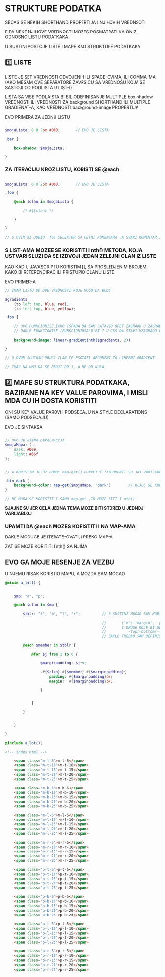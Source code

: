 # STRUKTURE PODATKA

SECAS SE NEKIH SHORTHAND PROPERTIJA I NJIHOVIH VREDNSOTI

E PA NEKE NJIHOVE VREDNOSTI MOZES POSMATRATI KA ONIZ, ODNOSNO LISTU PODATKAKA

U SUSTINI POSTOJE LISTE I MAPE KAO STRUKTURE PODATKAKA

## :one: LISTE

LISTE JE SET VREDNOSTI ODVOJENIH ILI SPACE-OVIMA, ILI COMMA-MA (AKO MESAM OVE SEPARATORE ZAVRSICU SA VREDNOSU KOJA SE SASTOJI OD PODLISTA U LIST-I)

LISTA SA VISE PODLAISTA BI BIL ODEFINISANJE MULTIPLE box-shadow VREDNOSTI ILI VREDNOSTI ZA background SHORTHAND ILI MULTIPLE GRADIENAT-A, KAO VREDNOSTI background-image PROPERTIJA

EVO PRIMERA ZA JEDNU LISTU

```scss

$mojaLista: 0 0 2px #000;       // EVO JE LISTA

.bar {

    box-shadow: $mojaLista;

}

```

### ZA ITERACIJU KROZ LISTU, KORISTI SE @each

```scss

$mojaLista: 0 0 2px #000;       // EVO JE LISTA

.foo {

    @each $clan in $mojaLista {

        /* #{$clan} */

    }

}

// S OVIM BI DOBIO .foo SELEKTOR SA CETRI KOMENTARA ,A SVAKI KOMENTAR JE JEDNA VREDNOST IZ LISTE

```

### S LIST-AMA MOZEE SE KORISTITI I nth() METODA, KOJA USTVARI SLUZI DA SE IZDVOJI JEDAN ZELEJNI CLAN IZ LISTE

KAO KAD U JAVASCRIPTU KORISTIM [], SA PROSLEDJENIM BROJEM, KAKO BI REFERENCIRAO ILI PRISTUPIO CLANU LISTE

EVO PRIMER-A

```scss
// IMAM LISTU OD DVE VREDNOSTI KOJE MOGU DA BUDU

$gradients:
    (to left top, blue, red),
    (to left top, blue, yellow);

.foo {

    // OVO FUNKCIONISE IAKO ISPADA DA SAM SATAVIO OPET ZAGRADU U ZAGRADU ZA ARGUMENTE
    // DAKLE FUNKCIONISE (FUNKCIONIUSALO BI I U CSS DA STAVI MZAGRADU U ZAGRADU)
    
    background-image: linear-gradient(nth($gradients, 2))

}

// U OVOM SLUCAJU DRUGI CLAN CE PSOTATI ARGUMENT ZA LINERNI GRADIENT

// IMAJ NA UMU DA SE BROJI OD 1, A NE OD NULA

```

## :two: MAPE SU STRUKTURA PODATKAKA, BAZIRANE NA KEY VALUE PAROVIMA, I MISLI MDA CU IH DOSTA KORISTITI

ONI SU KEY VALUE PAROVI I PODSECAJU NA STYLE DECLARATIONS (SAMO PODSECAJU)

EVO JE SINTAKSA

```scss

// OVO JE NJENA DEKALRACIJA
$mojaMapa: (
    dark: #009,
    light: #66f
);


// A KORISTIM JE UZ POMOC map-get() FUNKCIJE (ARGUMENTI SU JOJ VARIJABLA KOJA REFERENCIRA MAPU, I ZELJENI KLJUC)

.btn-dark {
    background-color: map-get($mojaMapa, 'dark')        // KLJUC SE KORISTITI U OBLIK USTRING-A
}

// NE MORA SE KORISTIT I SAMO map-get ,TO MOZE BITI I nth()

```

**SJAJNE SU JER CELA JEDNA TEMA MOZE BITI STORED U JEDNOJ VARIJABLOJ**

### UPAMTI DA @each MOZES KORISTITI I NA MAP-AMA

DAKLE MOGUCE JE ITERATE-OVATI, I PREKO MAP-A

ZAT SE MOZE KORITITI I nth() SA NJIMA

## EVO GA MOJE RESENJE ZA VEZBU

U NJEMU NISAK KORISTIO MAPU, A MOZDA SAM MOGAO

```scss
@mixin a_lot() {


    $mp: "m", "p";

    @each $clan in $mp {

        $tblr: "t", "b", "l", "r";          // U SUSTINI MOGAO SAM KORISTITI I MAPE

                                            //       ('m': 'margin', 'p': 'padding')
                                            //       I DRUGE KOJE BI SE ODNOSLILE NA
                                            //          -top/-bottom/-left/-right
                                            // DAKLE TREBAO SAM DEFINISATI INDIVIDUALNE PROPERTIJE (NISAM RAZUMEO PRIMER)

        @each $member in $tblr {

            @for $j from 1 to 6 {

                $marginpadding: $j*5;

                .#{$clan}-#{$member}-#{$marginpadding}{
                    padding: #{$marginpadding}px;
                    margin:  #{$marginpadding}px;

                }


            }

        }


    }

}

@include a_lot();

```

```html
<!-- index.html -->

    <span class="m-t-5">m-t-5</span>
    <span class="m-t-10">m-t-10</span>
    <span class="m-t-15">m-t-15</span>
    <span class="m-t-20">m-t-20</span>
    <span class="m-t-25">m-t-25</span>

    <span class="m-b-5">m-b-5</span>
    <span class="m-b-10">m-b-10</span>
    <span class="m-b-15">m-b-15</span>
    <span class="m-b-20">m-b-20</span>
    <span class="m-b-25">m-b-25</span>

    <span class="m-l-5">m-l-5</span>
    <span class="m-l-10">m-l-10</span>
    <span class="m-l-15">m-l-15</span>
    <span class="m-l-20">m-l-20</span>
    <span class="m-l-25">m-l-25</span>

    <span class="m-r-5">m-r-5</span>
    <span class="m-r-10">m-r-10</span>
    <span class="m-r-15">m-r-15</span>
    <span class="m-r-20">m-r-20</span>
    <span class="m-r-25">m-r-25</span>

    <span class="p-t-5">p-t-5</span>
    <span class="p-t-10">p-t-10</span>
    <span class="p-t-15">p-t-15</span>
    <span class="p-t-20">p-t-20</span>
    <span class="p-t-25">p-t-25</span>

    <span class="p-b-5">p-b-5</span>
    <span class="p-b-10">p-b-10</span>
    <span class="p-b-15">p-b-15</span>
    <span class="p-b-20">p-b-20</span>
    <span class="p-b-25">p-b-25</span>

    <span class="p-l-5">p-l-5</span>
    <span class="p-l-10">p-l-10</span>
    <span class="p-l-15">p-l-15</span>
    <span class="p-l-20">p-l-20</span>
    <span class="p-l-25">p-l-25</span>

    <span class="p-r-5">p-r-5</span>
    <span class="p-r-10">p-r-10</span>
    <span class="p-r-15">p-r-15</span>
    <span class="p-r-20">p-r-20</span>
    <span class="p-r-25">p-r-25</span>
```
